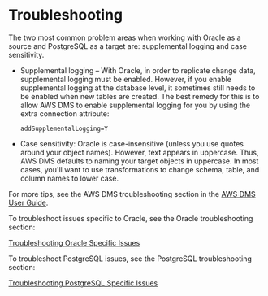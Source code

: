 # Troubleshooting<a name="CHAP_Oracle2PostgreSQL.Troubleshooting"></a>

The two most common problem areas when working with Oracle as a source and PostgreSQL as a target are: supplemental logging and case sensitivity\.

+ Supplemental logging – With Oracle, in order to replicate change data, supplemental logging must be enabled\. However, if you enable supplemental logging at the database level, it sometimes still needs to be enabled when new tables are created\. The best remedy for this is to allow AWS DMS to enable supplemental logging for you by using the extra connection attribute: 

  ```
  addSupplementalLogging=Y                        
  ```

+ Case sensitivity: Oracle is case\-insensitive \(unless you use quotes around your object names\)\. However, text appears in uppercase\. Thus, AWS DMS defaults to naming your target objects in uppercase\. In most cases, you'll want to use transformations to change schema, table, and column names to lower case\. 

For more tips, see the AWS DMS troubleshooting section in the [AWS DMS User Guide](http://docs.aws.amazon.com/dms/latest/userguide/CHAP_Troubleshooting.html)\.

To troubleshoot issues specific to Oracle, see the Oracle troubleshooting section:

[Troubleshooting Oracle Specific Issues](http://docs.aws.amazon.com/dms/latest/userguide/CHAP_Troubleshooting.html#CHAP_Troubleshooting.Oracle)

To troubleshoot PostgreSQL issues, see the PostgreSQL troubleshooting section:

[Troubleshooting PostgreSQL Specific Issues](http://docs.aws.amazon.com/dms/latest/userguide/CHAP_Troubleshooting.html#CHAP_Troubleshooting.PostgreSQL)